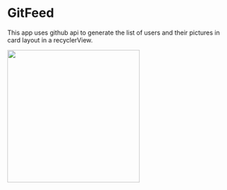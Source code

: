 # GitFeed
This app uses github api to generate the list of users and their pictures in card layout in a recyclerView.

<img src="https://user-images.githubusercontent.com/39986507/74639489-0343b500-5194-11ea-96b6-e21787a28004.png" width="300">
